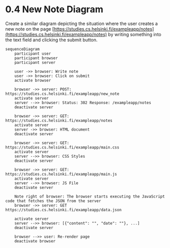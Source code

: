 # 0.4 New Note Diagram

Create a similar diagram depicting the situation where the user creates a new note on the page 
[https://studies.cs.helsinki.fi/exampleapp/notes](https://studies.cs.helsinki.fi/exampleapp/notes) 
by writing something into the text field and clicking the submit button.

```mermaid
sequenceDiagram
    participant user
    participant browser
    participant server

    user ->> browser: Write note
    user ->> browser: Click on submit
    activate browser

    browser ->> server: POST: https://studies.cs.helsinki.fi/exampleapp/new_note
    activate server
    server -->> browser: Status: 302 Response: /exampleapp/notes
    deactivate server

    browser ->> server: GET: https://studies.cs.helsinki.fi/exampleapp/notes
    activate server
    server ->> browser: HTML document
    deactivate server

    browser ->> server: GET:  https://studies.cs.helsinki.fi/exampleapp/main.css
    activate server
    server -->> browser: CSS Styles
    deactivate server

    browser ->> server: GET: https://studies.cs.helsinki.fi/exampleapp/main.js
    activate server
    server -->> browser: JS File
    deactivate server
    
    Note right of browser: The browser starts executing the JavaScript code that fetches the JSON from the server
    browser ->> server: GET  https://studies.cs.helsinki.fi/exampleapp/data.json

    activate server
    server -->> browser: [{"content": "", "date": ""}, ...]
    deactivate server

    browser -->> user: Re-render page
    deactivate browser

```
